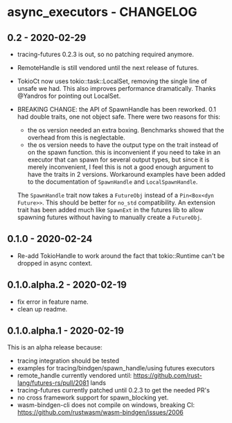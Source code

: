 # async_executors - CHANGELOG

## 0.2 - 2020-02-29

  - tracing-futures 0.2.3 is out, so no patching required anymore.

  - RemoteHandle is still vendored until the next release of futures.

  - TokioCt now uses tokio::task::LocalSet, removing the single line of unsafe we had.
    This also improves performance dramatically. Thanks @Yandros for pointing out
    LocalSet.

  - BREAKING CHANGE: the API of SpawnHandle has been reworked. 0.1 had double traits, one
    not object safe. There were two reasons for this:
    - the os version needed an extra boxing. Benchmarks showed that the overhead from this is neglectable.
    - the os version needs to have the output type on the trait instead of on the spawn function.
      this is inconvenient if you need to take in an executor that can spawn for several output types, but
      since it is merely inconvenient, I feel this is not a good enough argument to have the traits in 2
      versions. Workaround examples have been added to the documentation of `SpawnHandle` and `LocalSpawnHandle`.

    The `SpawnHandle` trait now takes a `FutureObj` instead of a `Pin<Box<dyn Future>>`. This should be better
    for `no_std` compatibility. An extension trait has been added much like `SpawnExt` in the futures lib to
    allow spawning futures without having to manually create a `FutureObj`.

## 0.1.0 - 2020-02-24

  - Re-add TokioHandle to work around the fact that tokio::Runtime can't be dropped in async context.

## 0.1.0.alpha.2 - 2020-02-19

  - fix error in feature name.
  - clean up readme.

## 0.1.0.alpha.1 - 2020-02-19

This is an alpha release because:

  - tracing integration should be tested
  - examples for tracing/bindgen/spawn_handle/using futures executors
  - remote_handle currently vendored until: https://github.com/rust-lang/futures-rs/pull/2081 lands
  - tracing-futures currently patched until 0.2.3 to get the needed PR's
  - no cross framework support for spawn_blocking yet.
  - wasm-bindgen-cli does not compile on windows, breaking CI: https://github.com/rustwasm/wasm-bindgen/issues/2006




